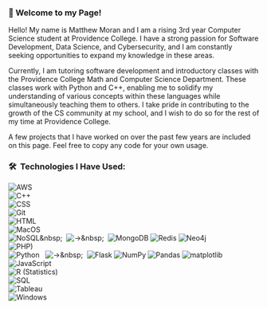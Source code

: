 ### 👋 Welcome to my Page!
Hello! My name is Matthew Moran and I am a rising 3rd year Computer Science student at Providence College. I have a strong passion for Software Development, Data Science, and Cybersecurity, and I am constantly seeking opportunities to expand my knowledge in these areas. 

Currently, I am tutoring software development and introductory classes with the Providence College Math and Computer Science Department. These classes work with Python and C++, enabling me to solidify my understanding of various concepts within these languages while simultaneously teaching them to others. I take pride in contributing to the growth of the CS community at my school, and I wish to do so for the rest of my time at Providence College. 

A few projects that I have worked on over the past few years are included on this page. Feel free to copy any code for your own usage.


### 🛠 &nbsp;Technologies I Have Used:
![AWS](https://img.shields.io/badge/AWS-AECBFA?logo=Amazon%20AWS&logoColor=FF9900)
<br>
![C++](https://img.shields.io/badge/C++-AECBFA?logo=C%2B%2B&logoColor=00599C)
<br>
![CSS](https://img.shields.io/badge/CSS-AECBFA?logo=CSS3&logoColor=1572B6)
<br>
![Git](https://img.shields.io/badge/Git-AECBFA?logo=Git&logoColor=F05032)
<br>
![HTML](https://img.shields.io/badge/HTML-AECBFA?logo=HTML5)
<br>
![MacOS](https://img.shields.io/badge/MacOS-AECBFA?logo=apple)
<br>
![NoSQL](https://img.shields.io/badge/NoSQL-AECBFA?)&nbsp;&nbsp;
![->](https://img.shields.io/badge/---->-AECBFA?)&nbsp;&nbsp;
![MongoDB](https://img.shields.io/badge/MongoDB-AECBFA?logo=mongodb)
![Redis](https://img.shields.io/badge/Redis-AECBFA?logo=redis)
![Neo4j](https://img.shields.io/badge/Neo4j-AECBFA?logo=neo4j)
<br>
![PHP)](https://img.shields.io/badge/PHP-AECBFA?logo=php&logoColor=777BB4)
<br>
![Python](https://img.shields.io/badge/Python-AECBFA?logo=python)&nbsp;&nbsp;
![->](https://img.shields.io/badge/---->-AECBFA?)&nbsp;&nbsp;
![Flask](https://img.shields.io/badge/Flask-AECBFA?logo=flask&logoColor=000000)
![NumPy](https://img.shields.io/badge/NumPy-AECBFA?logo=numpy&logoColor=013243)
![Pandas](https://img.shields.io/badge/Pandas-AECBFA?logo=pandas&logoColor=150458)
![matplotlib](https://img.shields.io/badge/matplotlib-AECBFA?)
<br> 
![JavaScript](https://img.shields.io/badge/JavaScript-AECBFA?logo=javascript)
<br>
![R (Statistics)](https://img.shields.io/badge/R-AECBFA?logo=R&logoColor=276DC3)
<br>
![SQL](https://img.shields.io/badge/SQL-AECBFA?)
<br>
![Tableau](https://img.shields.io/badge/Tableau-AECBFA?logo=tableau&logoColor=E97627)
<br>
![Windows](https://img.shields.io/badge/Windows-AECBFA?logo=windows&logoColor=0078D4)
